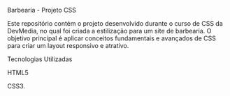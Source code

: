 Barbearia - Projeto CSS

Este repositório contém o projeto desenvolvido durante o curso de CSS da DevMedia, no qual foi criada a estilização para um site de barbearia. O objetivo principal é aplicar conceitos fundamentais e avançados de CSS para criar um layout responsivo e atrativo.

Tecnologias Utilizadas

HTML5

CSS3.
